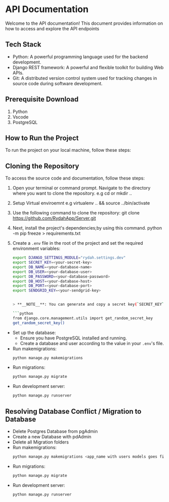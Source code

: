 # API Documentation
Welcome to the API documentation! 
This document provides information on how to access and explore the API endpoints

## Tech Stack
- Python: A powerful programming language used for the backend development.
- Django REST framework: A powerful and flexible toolkit for building Web APIs.
- Git: A distributed version control system used for tracking changes in source code during software development.

## Prerequisite Download
1. Python
2. Vscode
3. PostgreSQL

## How to Run the Project

To run the project on your local machine, follow these steps:

## Cloning the Repository

To access the source code and documentation, follow these steps:

1. Open your terminal or command prompt. Navigate to the directory where you want to clone the repository. e.g cd or mkdir ..
2. Setup Virtual enviroemnt e.g virtualenv .. && source ../bin/activate
3. Use the following command to clone the repository: git clone https://github.com/RydahApp/Server.git
4. Next, install the project's dependencies;by using this command. python -m pip freeze > requirements.txt
5. Create a `.env` file in the root of the project and set the required environment variables:

    ```bash
    export DJANGO_SETTINGS_MODULE="rydah.settings.dev"
    export SECRET_KEY=<your-secret-key>
    export DB_NAME=<your-database-name>
    export DB_USER=<your-database-user>
    export DB_PASSWORD=<your-database-password>
    export DB_HOST=<your-database-host>
    export DB_PORT=<your-database-port>
    export SENDGRID_KEY=<your-sendgrid-key>

      
    > **__NOTE__**: You can generate and copy a secret key(`SECRET_KEY`) for the django app by opening a django shell `python manage.py shell` and running;

    ```python
    from django.core.management.utils import get_random_secret_key  
    get_random_secret_key()
    ```

- Set up the database:
    - Ensure you have PostgreSQL installed and running.
    - Create a database and user according to the value in your `.env`'s file.
- Run makemigrations:
    ```bash
    python manage.py makemigrations
- Run migrations:
    ```bash
    python manage.py migrate
- Run development server:
    ```bash
    python manage.py runserver
    ```

## Resolving Database Conflict / Migration to Database

- Delete Postgres Database from pgAdmin
- Create a new Database with pdAdmin
- Delete all Migration folders
- Run makemigrations:
    ```bash
    python manage.py makemigrations <app_name with users models goes first>
- Run migrations:
    ```bash
    python manage.py migrate
- Run development server:
    ```bash
    python manage.py runserver
    ```

